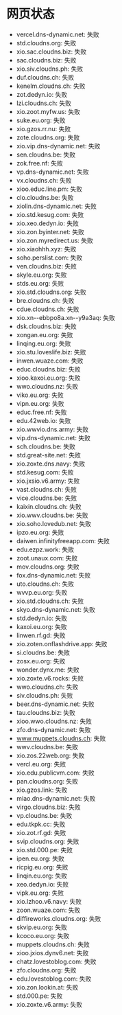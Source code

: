 # 网页状态
- vercel.dns-dynamic.net: 失败
- std.cloudns.org: 失败
- xio.sac.cloudns.biz: 失败
- sac.cloudns.biz: 失败
- xio.siv.cloudns.ph: 失败
- duf.cloudns.ch: 失败
- kenelm.cloudns.ch: 失败
- zot.dedyn.io: 失败
- lzi.cloudns.ch: 失败
- xio.zoot.myfw.us: 失败
- suke.eu.org: 失败
- xio.gzos.rr.nu: 失败
- zote.cloudns.org: 失败
- xio.vip.dns-dynamic.net: 失败
- sen.cloudns.be: 失败
- zok.free.nf: 失败
- vp.dns-dynamic.net: 失败
- vx.cloudns.ch: 失败
- xioo.educ.line.pm: 失败
- clo.cloudns.be: 失败
- xiolin.dns-dynamic.net: 失败
- xio.std.kesug.com: 失败
- xio.xeo.dedyn.io: 失败
- xio.zon.byinter.net: 失败
- xio.zon.myredirect.us: 失败
- xio.xiaohhh.xyz: 失败
- soho.perslist.com: 失败
- ven.cloudns.biz: 失败
- skyle.eu.org: 失败
- stds.eu.org: 失败
- xio.std.cloudns.org: 失败
- bre.cloudns.ch: 失败
- cdue.cloudns.ch: 失败
- xio.xn--ebbpo8a.xn--y9a3aq: 失败
- dsk.cloudns.biz: 失败
- xongan.eu.org: 失败
- linqing.eu.org: 失败
- xio.stu.loveslife.biz: 失败
- inwen.wuaze.com: 失败
- educ.cloudns.biz: 失败
- xioo.kaxoi.eu.org: 失败
- wwo.cloudns.nz: 失败
- viko.eu.org: 失败
- vipn.eu.org: 失败
- educ.free.nf: 失败
- edu.42web.io: 失败
- xio.wwvio.dns.army: 失败
- vip.dns-dynamic.net: 失败
- sch.cloudns.be: 失败
- std.great-site.net: 失败
- xio.zoxte.dns.navy: 失败
- std.kesug.com: 失败
- xio.jxsio.v6.army: 失败
- vast.cloudns.ch: 失败
- vice.cloudns.be: 失败
- kaixin.cloudns.ch: 失败
- xio.wwv.cloudns.be: 失败
- xio.soho.lovedub.net: 失败
- ipzo.eu.org: 失败
- daiwen.infinityfreeapp.com: 失败
- edu.ezpz.work: 失败
- zoot.unaux.com: 失败
- mov.cloudns.org: 失败
- fox.dns-dynamic.net: 失败
- uto.cloudns.ch: 失败
- wvvp.eu.org: 失败
- xio.std.cloudns.ch: 失败
- skyo.dns-dynamic.net: 失败
- std.dedyn.io: 失败
- kaxoi.eu.org: 失败
- linwen.rf.gd: 失败
- xio.zoten.onflashdrive.app: 失败
- si.cloudns.be: 失败
- zosx.eu.org: 失败
- wonder.dynx.me: 失败
- xio.zoxte.v6.rocks: 失败
- wwo.cloudns.ch: 失败
- siv.cloudns.ph: 失败
- beer.dns-dynamic.net: 失败
- tau.cloudns.biz: 失败
- xioo.wwo.cloudns.nz: 失败
- zfo.dns-dynamic.net: 失败
- www.muppets.cloudns.ch: 失败
- wwv.cloudns.be: 失败
- xio.zos.22web.org: 失败
- vercl.eu.org: 失败
- xio.edu.publicvm.com: 失败
- pan.cloudns.org: 失败
- xio.gzos.link: 失败
- miao.dns-dynamic.net: 失败
- virgo.cloudns.biz: 失败
- vp.cloudns.be: 失败
- edu.tkpk.cc: 失败
- xio.zot.rf.gd: 失败
- svip.cloudns.org: 失败
- xio.std.000.pe: 失败
- ipen.eu.org: 失败
- ricpig.eu.org: 失败
- linqin.eu.org: 失败
- xeo.dedyn.io: 失败
- vipk.eu.org: 失败
- xio.lzhoo.v6.navy: 失败
- zoon.wuaze.com: 失败
- diffireworks.cloudns.org: 失败
- skvip.eu.org: 失败
- kcoco.eu.org: 失败
- muppets.cloudns.ch: 失败
- xioo.jxios.dynv6.net: 失败
- chatz.lovestoblog.com: 失败
- zfo.cloudns.org: 失败
- edu.lovestoblog.com: 失败
- xio.zon.lookin.at: 失败
- std.000.pe: 失败
- xio.zoxte.v6.army: 失败
